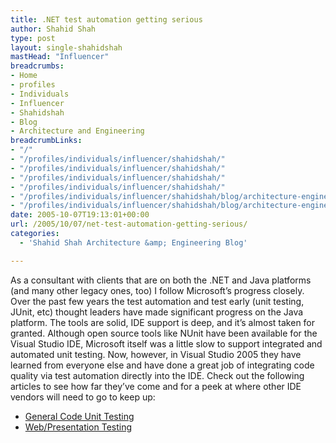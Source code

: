 ```yaml
---
title: .NET test automation getting serious
author: Shahid Shah
type: post
layout: single-shahidshah
mastHead: "Influencer"
breadcrumbs:
- Home
- profiles
- Individuals
- Influencer
- Shahidshah
- Blog
- Architecture and Engineering
breadcrumbLinks:
- "/"
- "/profiles/individuals/influencer/shahidshah/"
- "/profiles/individuals/influencer/shahidshah/"
- "/profiles/individuals/influencer/shahidshah/"
- "/profiles/individuals/influencer/shahidshah/"
- "/profiles/individuals/influencer/shahidshah/blog/architecture-engineering/"
- "/profiles/individuals/influencer/shahidshah/blog/architecture-engineering/"
date: 2005-10-07T19:13:01+00:00
url: /2005/10/07/net-test-automation-getting-serious/
categories:
  - 'Shahid Shah Architecture &amp; Engineering Blog'

---
```

As a consultant with clients that are on both the .NET and Java platforms (and many other legacy ones, too) I follow Microsoft&#8217;s progress closely. Over the past few years the test automation and test early (unit testing, JUnit, etc) thought leaders have made significant progress on the Java platform. The tools are solid, IDE support is deep, and it&#8217;s almost taken for granted. Although open source tools like NUnit have been available for the Visual Studio IDE, Microsoft itself was a little slow to support integrated and automated unit testing. Now, however, in Visual Studio 2005 they have learned from everyone else and have done a great job of integrating code quality via test automation directly into the IDE. Check out the following articles to see how far they&#8217;ve come and for a peek at where other IDE vendors will need to go to keep up:

  * [General Code Unit Testing][1]
  * [Web/Presentation Testing][2]

 [1]: http://msdn.microsoft.com/library/default.asp?url=/library/en-us/dnvs05/html/UTFwVS05TmSys.asp
 [2]: http://msdn.microsoft.com/library/default.asp?url=/library/en-us/dnvs05/html/VS05TmSysWebTst.asp